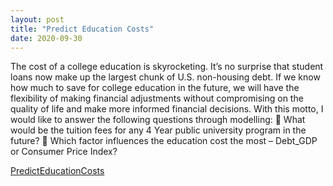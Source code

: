 ```yaml
---
layout: post
title: "Predict Education Costs"
date: 2020-09-30
---
```


The cost of a college education is skyrocketing. It’s no surprise that student loans now make up the largest chunk of U.S. non-housing debt. If we know how much to save for college education in the future, we will have the flexibility of making financial adjustments without compromising on the quality of life and make more informed financial decisions. With this motto, I would like to answer the following questions through modelling:  What would be the tuition fees for any 4 Year public university program in the future?  Which factor influences the education cost the most – Debt_GDP or Consumer Price Index?

<a href="https://github.com/lakshmi2688/lakshmi2688.github.io/blob/master/PredictEducationCosts.html">PredictEducationCosts</a>
